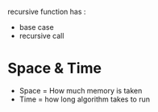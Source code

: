 recursive function has :

- base case
- recursive call

# Space & Time

- Space = How much memory is taken
- Time = how long algorithm takes to run
